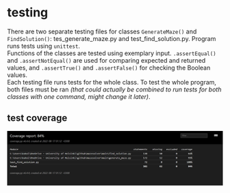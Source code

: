 # testing
There are two separate testing files for classes ```GenerateMaze()``` and ```FindSolution()```: tes_generate_maze.py and test_find_solution.py. Program runs tests using ```unittest```. <br/>Functions of the classes are tested using exemplary input. ```.assertEqual()``` and ```.assertNotEqual()``` are used for comparing expected and returned values, and ```.assertTrue()``` and ```.assertFalse()``` for checking the Boolean values. <br/>
Each testing file runs tests for the whole class. To test the whole program, both files must be ran *(that could actually be combined to run tests for both classes with one command, might change it later)*. <br/>
## test coverage
![img](/documentation/test_coverage/coverage_report.png)

